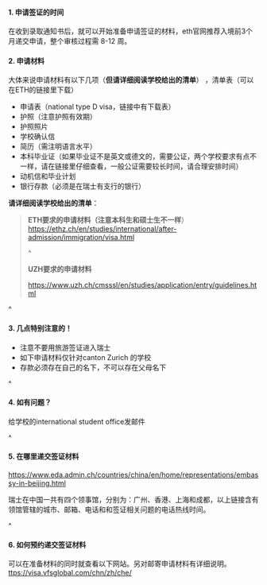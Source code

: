 #### 1. 申请签证的时间

在收到录取通知书后，就可以开始准备申请签证的材料，eth官网推荐入境前3个月递交申请，整个审核过程需 8-12 周。


#### 2. 申请材料

大体来说申请材料有以下几项（**但请详细阅读学校给出的清单**） ，清单表（可以在ETH的链接里下载）

* 申请表（national type D visa，链接中有下载表）
* 护照（注意护照有效期）
* 护照照片
* 学校确认信
* 简历（需注明语言水平）
* 本科毕业证（如果毕业证不是英文或德文的，需要公证，两个学校要求有点不一样，请在链接里仔细查看，一般公证需要较长时间，请合理安排时间）
* 动机信和毕业计划
* 银行存款（必须是在瑞士有支行的银行）

**请详细阅读学校给出的清单**：

> **ETH要求的申请材料（注意本科生和硕士生不一样**）<https://ethz.ch/en/studies/international/after-admission/immigration/visa.html>
>
> ^
>
> **UZH要求的申请材料**
>
> <https://www.uzh.ch/cmsssl/en/studies/application/entry/guidelines.html>

^

#### 3. 几点特别注意的！

* 注意不要用旅游签证进入瑞士
* 如下申请材料仅针对canton Zurich 的学校
* 存款必须存在自己的名下，不可以存在父母名下

^

#### 4. 如有问题？

给学校的international student office发邮件

^

#### 5. 在哪里递交签证材料

<https://www.eda.admin.ch/countries/china/en/home/representations/embassy-in-beijing.html>

瑞士在中国一共有四个领事馆，分别为：广州、香港、上海和成都，以上链接含有领馆管辖的城市、邮箱、电话和和签证相关问题的电话热线时间。

^

#### 6. 如何预约递交签证材料

可以在准备材料的同时就查看以下网站。另对邮寄申请材料有详细说明。[ttps://visa.vfsglobal.com/chn/zh/che/](https://visa.vfsglobal.com/chn/zh/che/)
